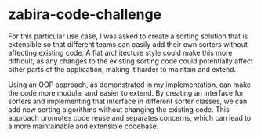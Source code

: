 # zabira-code-challenge


For this particular use case, I was asked to create a sorting solution that is extensible so that different teams can easily add their own sorters without affecting existing code. A flat architecture style could make this more difficult, as any changes to the existing sorting code could potentially affect other parts of the application, making it harder to maintain and extend.

Using an OOP approach, as demonstrated in my implementation, can make the code more modular and easier to extend. By creating an interface for sorters and implementing that interface in different sorter classes, we can add new sorting algorithms without changing the existing code. This approach promotes code reuse and separates concerns, which can lead to a more maintainable and extensible codebase.
